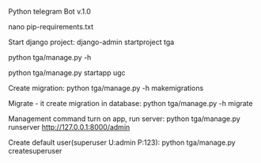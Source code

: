 Python telegram Bot v.1.0

nano pip-requirements.txt

Start django project: django-admin startproject tga

python tga/manage.py -h

python tga/manage.py startapp ugc

Create migration:
python tga/manage.py -h makemigrations

Migrate - it create migration in database:
python tga/manage.py -h migrate

Management command turn on app, run server:
python tga/manage.py runserver
http://127.0.0.1:8000/admin

Create default user(superuser U:admin P:123):
python tga/manage.py createsuperuser

